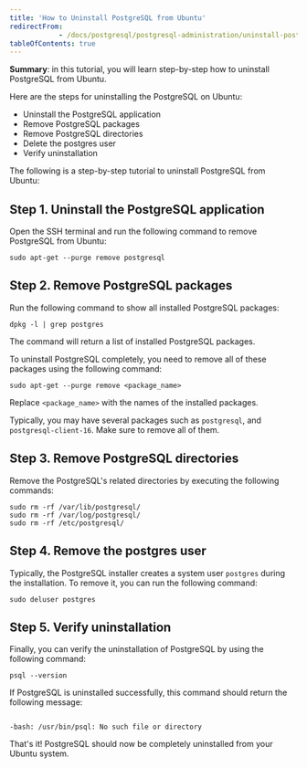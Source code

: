```yaml
---
title: 'How to Uninstall PostgreSQL from Ubuntu'
redirectFrom: 
            - /docs/postgresql/postgresql-administration/uninstall-postgresql-ubuntu/
tableOfContents: true
---
```


**Summary**: in this tutorial, you will learn step-by-step how to uninstall PostgreSQL from Ubuntu.

Here are the steps for uninstalling the PostgreSQL on Ubuntu:

- Uninstall the PostgreSQL application
- Remove PostgreSQL packages
- Remove PostgreSQL directories
- Delete the postgres user
- Verify uninstallation

The following is a step-by-step tutorial to uninstall PostgreSQL from Ubuntu:

## Step 1. Uninstall the PostgreSQL application

Open the SSH terminal and run the following command to remove PostgreSQL from Ubuntu:

```
sudo apt-get --purge remove postgresql
```

## Step 2. Remove PostgreSQL packages

Run the following command to show all installed PostgreSQL packages:

```
dpkg -l | grep postgres
```

The command will return a list of installed PostgreSQL packages.

To uninstall PostgreSQL completely, you need to remove all of these packages using the following command:

```
sudo apt-get --purge remove <package_name>
```

Replace `<package_name>` with the names of the installed packages.

Typically, you may have several packages such as `postgresql`, and `postgresql-client-16`. Make sure to remove all of them.

## Step 3. Remove PostgreSQL directories

Remove the PostgreSQL's related directories by executing the following commands:

```
sudo rm -rf /var/lib/postgresql/
sudo rm -rf /var/log/postgresql/
sudo rm -rf /etc/postgresql/
```

## Step 4. Remove the postgres user

Typically, the PostgreSQL installer creates a system user `postgres` during the installation. To remove it, you can run the following command:

```
sudo deluser postgres
```

## Step 5. Verify uninstallation

Finally, you can verify the uninstallation of PostgreSQL by using the following command:

```
psql --version
```

If PostgreSQL is uninstalled successfully, this command should return the following message:

```

-bash: /usr/bin/psql: No such file or directory
```

That's it! PostgreSQL should now be completely uninstalled from your Ubuntu system.
